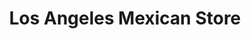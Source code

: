 ---
title: "Los Angeles Mexican Store"
url: /rice-lake/los-angeles-mexican-store/
shop: Dorfladen
---